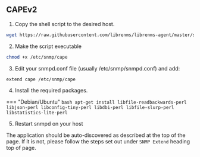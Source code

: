 
## CAPEv2

1. Copy the shell script to the desired host.

```bash
wget https://raw.githubusercontent.com/librenms/librenms-agent/master/snmp/cape -O /etc/snmp/cape
```

2. Make the script executable

```bash
chmod +x /etc/snmp/cape
```

3. Edit your snmpd.conf file (usually /etc/snmp/snmpd.conf) and add:

```bash
extend cape /etc/snmp/cape
```

4. Install the required packages.

=== "Debian/Ubuntu"
    ```bash
    apt-get install libfile-readbackwards-perl libjson-perl libconfig-tiny-perl libdbi-perl libfile-slurp-perl libstatistics-lite-perl
    ```

5. Restart snmpd on your host

The application should be auto-discovered as described at the top of
the page. If it is not, please follow the steps set out under `SNMP
Extend` heading top of page.
